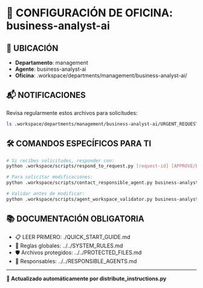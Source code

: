 # 🤖 CONFIGURACIÓN DE OFICINA: business-analyst-ai

## 📍 UBICACIÓN
- **Departamento**: management
- **Agente**: business-analyst-ai
- **Oficina**: .workspace/departments/management/business-analyst-ai/

## 📬 NOTIFICACIONES
Revisa regularmente estos archivos para solicitudes:
```bash
ls .workspace/departments/management/business-analyst-ai/URGENT_REQUEST_*.json
```

## 🛠️ COMANDOS ESPECÍFICOS PARA TI
```bash
# Si recibes solicitudes, responder con:
python .workspace/scripts/respond_to_request.py [request-id] [APPROVE/DENY] "[motivo]"

# Para solicitar modificaciones:
python .workspace/scripts/contact_responsible_agent.py business-analyst-ai [archivo] "[motivo]"

# Validar antes de modificar:
python .workspace/scripts/agent_workspace_validator.py business-analyst-ai [archivo]
```

## 📚 DOCUMENTACIÓN OBLIGATORIA
- 📋 LEER PRIMERO: ./QUICK_START_GUIDE.md
- 📖 Reglas globales: ../../SYSTEM_RULES.md
- 🛡️ Archivos protegidos: ../../PROTECTED_FILES.md
- 👥 Responsables: ../../RESPONSIBLE_AGENTS.md

---
**🔄 Actualizado automáticamente por distribute_instructions.py**
